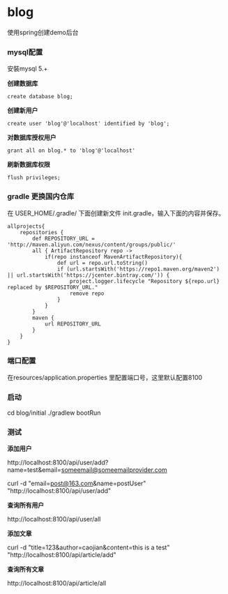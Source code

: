 # blog

使用spring创建demo后台

### mysql配置

安裝mysql 5.+

**创建数据库**

`create database blog;`

**创建新用户**

`create user 'blog'@'localhost' identified by 'blog';`

**对数据库授权用户**

`grant all on blog.* to 'blog'@'localhost'`

**刷新数据库权限**

`flush privileges;`

### gradle 更换国内仓库

在 USER_HOME/.gradle/ 下面创建新文件 init.gradle，输入下面的内容并保存。

```
allprojects{
    repositories {
        def REPOSITORY_URL = 'http://maven.aliyun.com/nexus/content/groups/public/'
        all { ArtifactRepository repo ->
            if(repo instanceof MavenArtifactRepository){
                def url = repo.url.toString()
                if (url.startsWith('https://repo1.maven.org/maven2') || url.startsWith('https://jcenter.bintray.com/')) {
                    project.logger.lifecycle "Repository ${repo.url} replaced by $REPOSITORY_URL."
                    remove repo
                }
            }
        }
        maven {
            url REPOSITORY_URL
        }
    }
}
```

### 端口配置

在resources/application.properties 里配置端口号，这里默认配置8100


### 启动
cd blog/initial
./gradlew bootRun


### 测试

**添加用户**

http://localhost:8100/api/user/add?name=test&email=someemail@someemailprovider.com

curl -d "email=post@163.com&name=postUser" "http://localhost:8100/api/user/add"

**查询所有用户**

http://localhost:8100/api/user/all

**添加文章**

curl -d "title=123&author=caojian&content=this is a test" "http://localhost:8100/api/article/add"

**查询所有文章**

http://localhost:8100/api/article/all
